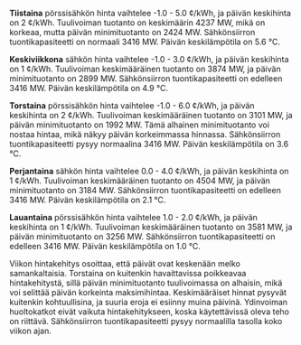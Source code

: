 **Tiistaina** pörssisähkön hinta vaihtelee -1.0 - 5.0 ¢/kWh, ja päivän keskihinta on 2 ¢/kWh. Tuulivoiman tuotanto on keskimäärin 4237 MW, mikä on korkeaa, mutta päivän minimituotanto on 2424 MW. Sähkönsiirron tuontikapasiteetti on normaali 3416 MW. Päivän keskilämpötila on 5.6 °C.

**Keskiviikkona** sähkön hinta vaihtelee -1.0 - 3.0 ¢/kWh, ja päivän keskihinta on 1 ¢/kWh. Tuulivoiman keskimääräinen tuotanto on 3874 MW, ja päivän minimituotanto on 2899 MW. Sähkönsiirron tuontikapasiteetti on edelleen 3416 MW. Päivän keskilämpötila on 4.9 °C.

**Torstaina** pörssisähkön hinta vaihtelee -1.0 - 6.0 ¢/kWh, ja päivän keskihinta on 2 ¢/kWh. Tuulivoiman keskimääräinen tuotanto on 3101 MW, ja päivän minimituotanto on 1992 MW. Tämä alhainen minimituotanto voi nostaa hintaa, mikä näkyy päivän korkeimmassa hinnassa. Sähkönsiirron tuontikapasiteetti pysyy normaalina 3416 MW. Päivän keskilämpötila on 3.6 °C.

**Perjantaina** sähkön hinta vaihtelee 0.0 - 4.0 ¢/kWh, ja päivän keskihinta on 1 ¢/kWh. Tuulivoiman keskimääräinen tuotanto on 4504 MW, ja päivän minimituotanto on 3184 MW. Sähkönsiirron tuontikapasiteetti on edelleen 3416 MW. Päivän keskilämpötila on 2.1 °C.

**Lauantaina** pörssisähkön hinta vaihtelee 1.0 - 2.0 ¢/kWh, ja päivän keskihinta on 1 ¢/kWh. Tuulivoiman keskimääräinen tuotanto on 3581 MW, ja päivän minimituotanto on 3256 MW. Sähkönsiirron tuontikapasiteetti on edelleen 3416 MW. Päivän keskilämpötila on 1.0 °C.

Viikon hintakehitys osoittaa, että päivät ovat keskenään melko samankaltaisia. Torstaina on kuitenkin havaittavissa poikkeavaa hintakehitystä, sillä päivän minimituotanto tuulivoimassa on alhaisin, mikä voi selittää päivän korkeinta maksimihintaa. Keskimääräiset hinnat pysyvät kuitenkin kohtuullisina, ja suuria eroja ei esiinny muina päivinä. Ydinvoiman huoltokatkot eivät vaikuta hintakehitykseen, koska käytettävissä oleva teho on riittävä. Sähkönsiirron tuontikapasiteetti pysyy normaalilla tasolla koko viikon ajan.